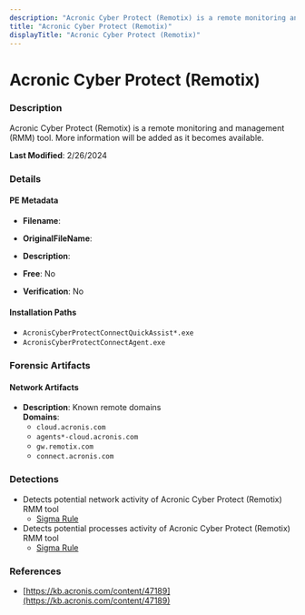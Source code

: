 ```yaml
---
description: "Acronic Cyber Protect (Remotix) is a remote monitoring and management (RMM) tool. More information will be added as it becomes available."
title: "Acronic Cyber Protect (Remotix)"
displayTitle: "Acronic Cyber Protect (Remotix)"
---
```




# Acronic Cyber Protect (Remotix)


### Description

Acronic Cyber Protect (Remotix) is a remote monitoring and management (RMM) tool. More information will be added as it becomes available.



**Last Modified**: 2/26/2024

### Details


#### PE Metadata
- **Filename**: 
- **OriginalFileName**: 
- **Description**: 


- **Free**: No

- **Verification**: No




#### Installation Paths
- `AcronisCyberProtectConnectQuickAssist*.exe`
- `AcronisCyberProtectConnectAgent.exe`

### Forensic Artifacts




#### Network Artifacts
- **Description**: Known remote domains
<br/>**Domains**:
    - `cloud.acronis.com`
    - `agents*-cloud.acronis.com`
    - `gw.remotix.com`
    - `connect.acronis.com`


### Detections
- Detects potential network activity of Acronic Cyber Protect (Remotix) RMM tool
  - [Sigma Rule](https://github.com/magicsword-io/LOLRMM/blob/main/detections/sigma/acronic_cyber_protect__remotix__network_sigma.yml)
- Detects potential processes activity of Acronic Cyber Protect (Remotix) RMM tool
  - [Sigma Rule](https://github.com/magicsword-io/LOLRMM/blob/main/detections/sigma/acronic_cyber_protect__remotix__processes_sigma.yml)

### References
- [https://kb.acronis.com/content/47189](https://kb.acronis.com/content/47189)


